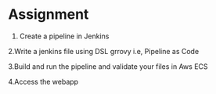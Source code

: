 # Assignment

 
 1. Create a pipeline in Jenkins

 2.Write a jenkins file using DSL grrovy i.e, Pipeline as Code

 3.Build  and run the pipeline and validate your files in Aws ECS
 
 4.Access the webapp
